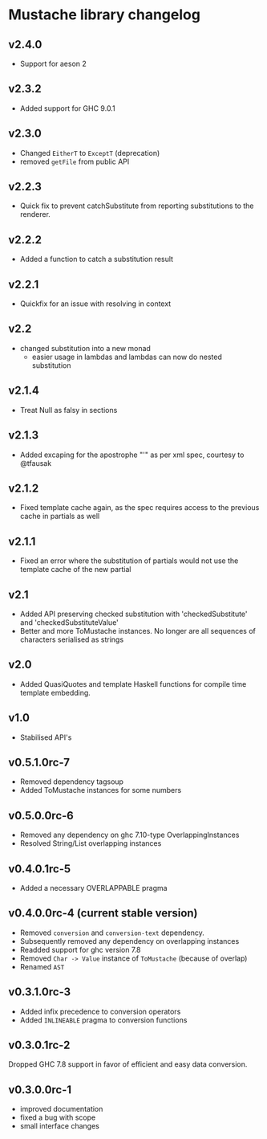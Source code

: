 # Mustache library changelog

## v2.4.0

- Support for aeson 2

## v2.3.2

- Added support for GHC 9.0.1

## v2.3.0

- Changed `EitherT` to `ExceptT` (deprecation)
- removed `getFile` from public API

## v2.2.3

- Quick fix to prevent catchSubstitute from reporting substitutions to the renderer.

## v2.2.2

- Added a function to catch a substitution result

## v2.2.1

- Quickfix for an issue with resolving in context

## v2.2

- changed substitution into a new monad
    + easier usage in lambdas and lambdas can now do nested substitution

## v2.1.4

- Treat Null as falsy in sections

## v2.1.3

- Added excaping for the apostrophe "'" as per xml spec, courtesy to @tfausak

## v2.1.2

- Fixed template cache again, as the spec requires access to the previous cache in partials as well

## v2.1.1

- Fixed an error where the substitution of partials would not use the template cache of the new partial

## v2.1

- Added API preserving checked substitution with 'checkedSubstitute' and 'checkedSubstituteValue'
- Better and more ToMustache instances. No longer are all sequences of characters serialised as strings

## v2.0

- Added QuasiQuotes and template Haskell functions for compile time template embedding.

## v1.0

- Stabilised API's

## v0.5.1.0rc-7

- Removed dependency tagsoup
- Added ToMustache instances for some numbers

## v0.5.0.0rc-6

- Removed any dependency on ghc 7.10-type OverlappingInstances
- Resolved String/List overlapping instances

## v0.4.0.1rc-5

- Added a necessary OVERLAPPABLE pragma

## v0.4.0.0rc-4 (current stable version)

- Removed `conversion` and `conversion-text` dependency.
- Subsequently removed any dependency on overlapping instances
- Readded support for ghc version 7.8
- Removed `Char -> Value` instance of `ToMustache` (because of overlap)
- Renamed `AST`

## v0.3.1.0rc-3

- Added infix precedence to conversion operators
- Added `INLINEABLE` pragma to conversion functions

## v0.3.0.1rc-2

Dropped GHC 7.8 support in favor of efficient and easy data conversion.

## v0.3.0.0rc-1

- improved documentation
- fixed a bug with scope
- small interface changes
